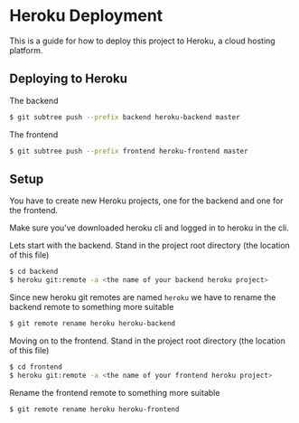 # Heroku Deployment
This is a guide for how to deploy this project to Heroku, a cloud hosting platform.

## Deploying to Heroku
The backend
```sh
$ git subtree push --prefix backend heroku-backend master
```

The frontend
```sh
$ git subtree push --prefix frontend heroku-frontend master
```

## Setup
You have to create new Heroku projects, one for the backend and one for the frontend.

Make sure you've downloaded heroku cli and logged in to heroku in the cli.

Lets start with the backend. Stand in the project root directory (the location
of this file)
```sh
$ cd backend
$ heroku git:remote -a <the name of your backend heroku project>
```

Since new heroku git remotes are named `heroku` we have to rename the backend
remote to something more suitable
```sh
$ git remote rename heroku heroku-backend
```

Moving on to the frontend. Stand in the project root directory (the location
of this file)
```sh
$ cd frontend
$ heroku git:remote -a <the name of your frontend heroku project>
```

Rename the frontend remote to something more suitable
```sh
$ git remote rename heroku heroku-frontend
```
